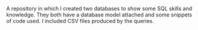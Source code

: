 A repository in which I created two databases to show some SQL skills and knowledge.
They both have a database model attached and some snippets of code used.
I included CSV files produced by the queries.
